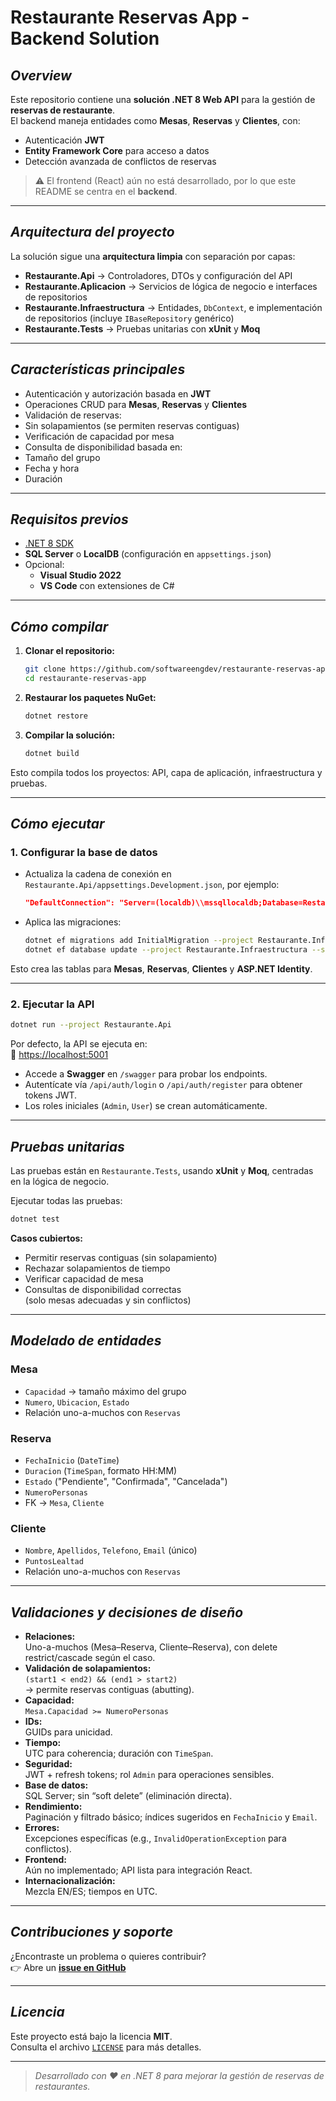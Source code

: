 #  **Restaurante Reservas App - Backend Solution**

##  _Overview_

Este repositorio contiene una **solución .NET 8 Web API** para la gestión de **reservas de restaurante**.  
El backend maneja entidades como **Mesas**, **Reservas** y **Clientes**, con:

- Autenticación **JWT**
- **Entity Framework Core** para acceso a datos
- Detección avanzada de conflictos de reservas

> ⚠️ El frontend (React) aún no está desarrollado, por lo que este README se centra en el **backend**.

---

##  _Arquitectura del proyecto_

La solución sigue una **arquitectura limpia** con separación por capas:

- **Restaurante.Api** → Controladores, DTOs y configuración del API  
- **Restaurante.Aplicacion** → Servicios de lógica de negocio e interfaces de repositorios  
- **Restaurante.Infraestructura** → Entidades, `DbContext`, e implementación de repositorios (incluye `IBaseRepository` genérico)  
- **Restaurante.Tests** → Pruebas unitarias con **xUnit** y **Moq**

---

##  _Características principales_

-  Autenticación y autorización basada en **JWT**
-  Operaciones CRUD para **Mesas**, **Reservas** y **Clientes**
-  Validación de reservas:
  - Sin solapamientos (se permiten reservas contiguas)
  - Verificación de capacidad por mesa
-  Consulta de disponibilidad basada en:
  - Tamaño del grupo
  - Fecha y hora
  - Duración

---

##  _Requisitos previos_

- [.NET 8 SDK](https://dotnet.microsoft.com/en-us/download)
- **SQL Server** o **LocalDB** (configuración en `appsettings.json`)
- Opcional:  
  - **Visual Studio 2022**
  - **VS Code** con extensiones de C#

---

##  _Cómo compilar_

1. **Clonar el repositorio:**
   ```bash
   git clone https://github.com/softwareengdev/restaurante-reservas-app.git
   cd restaurante-reservas-app
   ```

2. **Restaurar los paquetes NuGet:**
   ```bash
   dotnet restore
   ```

3. **Compilar la solución:**
   ```bash
   dotnet build
   ```

Esto compila todos los proyectos: API, capa de aplicación, infraestructura y pruebas.

---

##  _Cómo ejecutar_

### 1. Configurar la base de datos

- Actualiza la cadena de conexión en  
  `Restaurante.Api/appsettings.Development.json`, por ejemplo:
  ```json
  "DefaultConnection": "Server=(localdb)\\mssqllocaldb;Database=RestauranteDb;Trusted_Connection=True;"
  ```

- Aplica las migraciones:
  ```bash
  dotnet ef migrations add InitialMigration --project Restaurante.Infraestructura --startup-project Restaurante.Api
  dotnet ef database update --project Restaurante.Infraestructura --startup-project Restaurante.Api
  ```

Esto crea las tablas para **Mesas**, **Reservas**, **Clientes** y **ASP.NET Identity**.

---

### 2. Ejecutar la API

```bash
dotnet run --project Restaurante.Api
```

Por defecto, la API se ejecuta en:  
🔗 [https://localhost:5001](https://localhost:5001)

- Accede a **Swagger** en `/swagger` para probar los endpoints.  
- Autentícate vía `/api/auth/login` o `/api/auth/register` para obtener tokens JWT.  
- Los roles iniciales (`Admin`, `User`) se crean automáticamente.

---

##  _Pruebas unitarias_

Las pruebas están en `Restaurante.Tests`, usando **xUnit** y **Moq**, centradas en la lógica de negocio.

Ejecutar todas las pruebas:
```bash
dotnet test
```

**Casos cubiertos:**
- Permitir reservas contiguas (sin solapamiento)
- Rechazar solapamientos de tiempo
- Verificar capacidad de mesa
- Consultas de disponibilidad correctas  
  (solo mesas adecuadas y sin conflictos)

---

##  _Modelado de entidades_

### **Mesa**
- `Capacidad` → tamaño máximo del grupo  
- `Numero`, `Ubicacion`, `Estado`  
- Relación uno-a-muchos con `Reservas`

### **Reserva**
- `FechaInicio` (`DateTime`)
- `Duracion` (`TimeSpan`, formato HH:MM)
- `Estado` ("Pendiente", "Confirmada", "Cancelada")
- `NumeroPersonas`
- FK → `Mesa`, `Cliente`

### **Cliente**
- `Nombre`, `Apellidos`, `Telefono`, `Email` (único)
- `PuntosLealtad`
- Relación uno-a-muchos con `Reservas`

---

##  _Validaciones y decisiones de diseño_

- **Relaciones:**  
  Uno-a-muchos (Mesa–Reserva, Cliente–Reserva), con delete restrict/cascade según el caso.  
- **Validación de solapamientos:**  
  `(start1 < end2) && (end1 > start2)`  
  → permite reservas contiguas (abutting).  
- **Capacidad:**  
  `Mesa.Capacidad >= NumeroPersonas`  
- **IDs:**  
  GUIDs para unicidad.  
- **Tiempo:**  
  UTC para coherencia; duración con `TimeSpan`.  
- **Seguridad:**  
  JWT + refresh tokens; rol `Admin` para operaciones sensibles.  
- **Base de datos:**  
  SQL Server; sin “soft delete” (eliminación directa).  
- **Rendimiento:**  
  Paginación y filtrado básico; índices sugeridos en `FechaInicio` y `Email`.  
- **Errores:**  
  Excepciones específicas (e.g., `InvalidOperationException` para conflictos).  
- **Frontend:**  
  Aún no implementado; API lista para integración React.  
- **Internacionalización:**  
  Mezcla EN/ES; tiempos en UTC.

---

##  _Contribuciones y soporte_

¿Encontraste un problema o quieres contribuir?  
👉 Abre un [**issue en GitHub**](https://github.com/softwareengdev/restaurante-reservas-app/issues)

---

##  _Licencia_
Este proyecto está bajo la licencia **MIT**.  
Consulta el archivo [`LICENSE`](./LICENSE) para más detalles.

---

> _Desarrollado con ❤️ en .NET 8 para mejorar la gestión de reservas de restaurantes._
